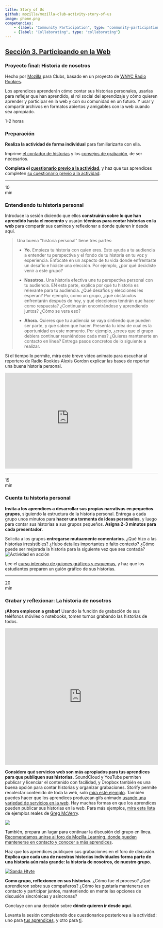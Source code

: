```yaml
---
title: Story of Us
github: mozilla/mozilla-club-activity-story-of-us
image: phone.png
competencies:
    - {label: "Community Participation", type: "community-participation"}
    - {label: "Collaborating", type: "collaborating"}
---
```


## [Sección 3. Participando en la Web](http://mozilla.github.io/webmaker-curriculum/WebLiteracyBasics-I/)

### Proyecto final: Historia de nosotros

Hecho por [Mozilla](https://webmaker.org/mentor) para Clubs, basado en un proyecto de [WNYC Radio Rookies](https://radiorookies.makes.org/thimble/diy-toolkit-how-to-report-your-own-story). 

Los aprendices aprenderán cómo contar sus historias personales, usarlas para reflejar que han aprendido, el rol social del aprendizaje y cómo quieren aprender y participar en la web y con su comunidad en un futuro. Y usar y compartir archivos en formatos abiertos y amigables con la web cuando sea apropiado.

1-2 horas

### Preparación

**Realiza la actividad de forma individual** para familiarizarte con ella.

Imprime [el contador de historias](http://www.scribd.com/doc/198426785/Story-Planning-Worksheet) y los [consejos de grabación](http://www.scribd.com/doc/198426782/Recording-and-Interviewing-Basics-Worksheet), de ser necesarios.

**Completa el [cuestionario previo a la actividad](http://goo.gl/forms/kAPPY2NDET)**, y haz que tus aprendices completen [su cuestionario previo a la actividad](http://goo.gl/forms/KeeMwn7pMJ). 

---

10<br>min

### Entendiendo tu historia personal
Introduce la sesión diciendo que ellos **construirán sobre lo que han aprendido hasta el moemnto** y usarán **técnicas para contar historias en la web** para compartir sus caminos y reflexionar a donde quieren ir desde aquí.

> Una buena "historia personal" tiene tres partes:
>
> * **Yo.** Empieza tu historia con quien eres. Esto ayuda a tu audiencia a entender tu perspectiva y el fondo de tu historia en tu voz y experiencia. Enfócate en un aspecto de tu vida donde enfrentaste un desafío e hiciste una elección. Por ejemplo, ¿por qué decidiste venir a este grupo?
>
> * **Nosotros.** Una  historia efectiva une tu perspectiva personal con tu audiencia. EN esta parte, explica por qué tu historia es relevante para tu audiencia. ¿Qué desafíos y elecciones les esperan? Por ejemplo, como un grupo, ¿qué obstáculos enfrentarán después de hoy, y qué elecciones tendrán que hacer como respuesta? ¿Continuarán encontrándose y aprendiendo juntos? ¿Cómo se vera eso?
>
> * **Ahora.** Quieres que tu audiencia se vaya sintiendo que pueden ser parte, y que saben que hacer. Presenta tu idea de cual es la oportunidad en este momento. Por ejemplo, ¿crees que el grupo debiera continuar reuniéndose cada mes? ¿Quieres mantenerte en contacto en línea? Entrega pasos concretos de lo siguiente a realizar.

Si el tiempo lo permite, mira este breve video animato para escuchar al reportero de Radio Rookies Alexis Gordon explicar las bases de reportar una buena historia personal.

<iframe src="https://www.youtube.com/embed/BTtbkgO70-E" allowfullscreen="" frameborder="0" height="315" width="420"></iframe>

---

15<br>min

### Cuenta tu historia personal

**Invita a los aprendices a desarrollar sus propias narrativas en pequeños grupos**, siguiendo la estructura de la historia personal. Entrega a cada grupo unos minutos para **hacer una tormenta de ideas personales**, y luego para contar sus historias a sus grupos pequeños. **Asigna 2-3 minutos para cada presentador.**

Solicita a los grupos **entregarse mutuamente comentarios**. ¿Qué hizo a las historias irresistibles? ¿Hubo detalles importantes o falto contexto? ¿Cómo puede ser mejorada la historia para la siguiente vez que sea contada?
![Actividad en acción](http://mozilla.github.io/webmaker-curriculum/images/story-of-us-03.jpg)

Lee el [curso intensivo de guiones gráficos y esquemas](https://laura.makes.org/thimble/LTEyNzQ2NzQ2ODg=/schematics-and-storyboards), y haz que los estudiantes preparen un guión gráfico de sus historias.

---

20<br>min

### Grabar y reflexionar: La historia de nosotros

**¡Ahora empiecen a grabar!** Usando la función de grabación de sus teléfonos móviles o notebooks,  tomen turnos grabando las historias de todos.

<iframe src="http://plotagon.com/player/42510" webkitallowfullscreen="" mozallowfullscreen="" allowfullscreen="" frameborder="0" height="450" width="100%"></iframe>

**Considera qué servicios web son más apropiados para tus aprendices para que publiquen sus historias.** SoundCloud y YouTube permiten publicar y licenciar el contenido con facilidad, y Dropbox también es una buena opción para contar historias y organizar grabaciones. Storify permite recolectar contenido de toda la web, solo [mira este ejemplo](https://storify.com/cpastor24/story-of-us#publiciz). También puedes hacer que los aprendices produzcan gifs animado [usando una variedad de servicios en la web](https://katermouse.makes.org/thimble/LTIwNjQwNTYzMjA=/creative-commons-gif-exchange-activity). Hay muchas formas en que los aprendices pueden publicar sus historias en la web. Para más ejemplos, [mira esta lista](https://github.com/mozilla/teach.webmaker.org/issues/205#issuecomment-84924930) de ejemplos reales de [Greg McVerry](http://twitter.com/jgmac1106).

[![](https://d262ilb51hltx0.cloudfront.net/max/760/1*4i87-EgCi3HNvV-_--PjTg.gif)](https://medium.com/@leelefever/welcome-to-the-next-golden-age-of-animated-gifs-56c4851ae33e)

También, prepara un lugar para continuar la discusión del grupo en línea. [Recomendamos unirse al foro de Mozilla Learning, donde pueden mantenerse en contacto y conocer a más aprendices](http://discourse.webmaker.org/category/clubs).

Haz que los aprendices publiquen sus grabaciones en el foro de discusión. **Explica que cada una de nuestras historias individuales forma parte de una historia aún más grande: la historia de nosotros, de nuestro grupo.**

[![Sanda Htyte](http://mozilla.github.io/webmaker-curriculum/images/story-of-us-02.jpg)](http://www.sandahtyte.com/)

**Como grupo, reflexionen en sus historias.** ¿Cómo fue el proceso? ¿Qué aprendieron sobre sus compañeros? ¿Cómo les gustaría mantenerse en contacto y participar juntos, manteniendo en mente las opciones de discusión sincrónicas y asíncronas?

Concluye con una decisión sobre **dónde quieren ir desde aquí**.

Levanta la sesión completando dos cuestionarios posteriores a la actividad: uno para [tus aprendices](http://goo.gl/forms/8UWO57WswT), y otro para [ti](http://goo.gl/forms/gUaeABnBuh). 